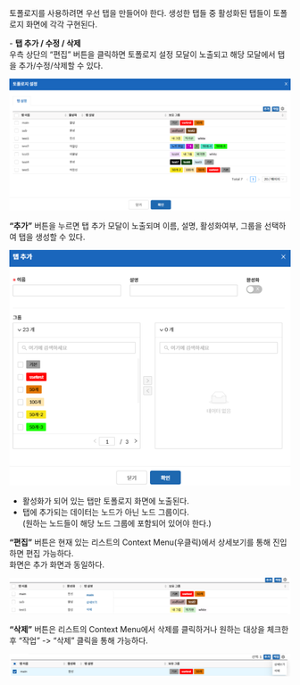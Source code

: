토폴로지를 사용하려면 우선 탭을 만들어야 한다.
생성한 탭들 중 활성화된 탭들이 토폴로지 화면에 각각 구현된다.

&#45; **탭 추가 / 수정 / 삭제**  
우측 상단의 “편집” 버튼을 클릭하면 토폴로지 설정 모달이 노출되고 해당 모달에서 탭을 추가/수정/삭제할 수 있다.

![토폴로지 설정](image.png)

**“추가”** 버튼을 누르면 탭 추가 모달이 노출되며 이름, 설명, 활성화여부, 그룹을 선택하여 탭을 생성할 수 있다.

![추가](image-1.png)

- 활성화가 되어 있는 탭만 토폴로지 화면에 노출된다.
- 탭에 추가되는 데이터는 노드가 아닌 노드 그룹이다.  
    (원하는 노드들이 해당 노드 그룹에 포함되어 있어야 한다.)

**“편집”** 버튼은 현재 있는 리스트의 Context Menu(우클릭)에서 상세보기를 통해 진입하면 편집 가능하다.  
화면은 추가 화면과 동일하다.

![편집](image-2.png)

**“삭제”** 버튼은 리스트의 Context Menu에서 삭제를 클릭하거나 원하는 대상을 체크한후 “작업” -> “삭제” 클릭을 통해 가능하다.

![삭제](image-3.png)


